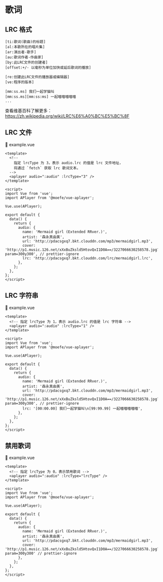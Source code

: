 # 歌词

## LRC 格式

```
[ti:歌词(歌曲)的标题]
[al:本歌所在的唱片集]
[ar:演出者-歌手]
[au:歌词作者-作曲家]
[by:此LRC文件的创建者]
[offset:+/- 以毫秒为单位加快或延后歌词的播放]

[re:创建此LRC文件的播放器或编辑器]
[ve:程序的版本]

[mm:ss.ms] 我们一起学猫叫
[mm:ss.ms][mm:ss:ms] 一起喵喵喵喵喵
...
```

查看维基百科了解更多：<https://zh.wikipedia.org/wiki/LRC%E6%A0%BC%E5%BC%8F>

## LRC 文件

<aplayer-lrc lrc="http://pdacsgxq7.bkt.clouddn.com/lrc/mermaidgirl.lrc" :lrcType="3" />

📝 example.vue

```vue
<template>
  <!--
    指定 lrcType 为 3，表示 audio.lrc 的值是 lrc 文件地址，
    将通过 `fetch` 获取 lrc 歌词文本。
  -->
  <aplayer audio=":audio" :lrcType="3" />
</template>

<script>
import Vue from 'vue';
import APlayer from '@moefe/vue-aplayer';

Vue.use(APlayer);

export default {
  data() {
    return {
      audio: {
        name: 'Mermaid girl (Extended RRver.)',
        artist: '森永真由美',
        url: 'http://pdacsgxq7.bkt.clouddn.com/mp3/mermaidgirl.mp3',
        cover: 'http://p1.music.126.net/xXxBuZksld5HtovQxI1D0A==/3227066630258578.jpg?param=300y300', // prettier-ignore
        lrc: 'http://pdacsgxq7.bkt.clouddn.com/lrc/mermaidgirl.lrc',
      },
    };
  },
};
</script>
```

## LRC 字符串

<aplayer-lrc lrc="[00:00.00] 我们一起学猫叫\n[99:99.99] 一起喵喵喵喵喵" :lrcType="1" />

📝 example.vue

```vue
<template>
  <!-- 指定 lrcType 为 1，表示 audio.lrc 的值是 lrc 字符串 -->
  <aplayer audio=":audio" :lrcType="1" />
</template>

<script>
import Vue from 'vue';
import APlayer from '@moefe/vue-aplayer';

Vue.use(APlayer);

export default {
  data() {
    return {
      audio: {
        name: 'Mermaid girl (Extended RRver.)',
        artist: '森永真由美',
        url: 'http://pdacsgxq7.bkt.clouddn.com/mp3/mermaidgirl.mp3',
        cover: 'http://p1.music.126.net/xXxBuZksld5HtovQxI1D0A==/3227066630258578.jpg?param=300y300', // prettier-ignore
        lrc: '[00:00.00] 我们一起学猫叫\n[99:99.99] 一起喵喵喵喵喵',
      },
    };
  },
};
</script>
```

## 禁用歌词

<aplayer-lrc :lrcType="0" />

📝 example.vue

```vue
<template>
  <!-- 指定 lrcType 为 0，表示禁用歌词 -->
  <aplayer audio=":audio" :lrcType="lrcType" />
</template>

<script>
import Vue from 'vue';
import APlayer from '@moefe/vue-aplayer';

Vue.use(APlayer);

export default {
  data() {
    return {
      audio: {
        name: 'Mermaid girl (Extended RRver.)',
        artist: '森永真由美',
        url: 'http://pdacsgxq7.bkt.clouddn.com/mp3/mermaidgirl.mp3',
        cover: 'http://p1.music.126.net/xXxBuZksld5HtovQxI1D0A==/3227066630258578.jpg?param=300y300' // prettier-ignore
      },
    };
  },
};
</script>
```
